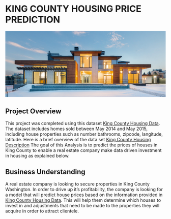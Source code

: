 # KING COUNTY HOUSING PRICE PREDICTION
![](https://github.com/Rachael-Osoro/git_practice/blob/master/Photos/king_county.jpg)
## Project Overview
This project was completed using this dataset <a href= "https://github.com/Rachael-Osoro/Phase_2_project/blob/main/kc_house_data.csv">King County Housing Data</a>. The dataset includes homes sold  between May 2014 and May 2015, including house properties such as number bathrooms, zipcode, langitude, latitude. Here is a brief overview of the data set <a href=""> King County Housing Description</a>
The goal of this Analysis is to predict the prices of houses in King County to enable a real estate company make data driven investment in housing as explained below.
## Business Understanding
A real estate company is looking to secure properties in King County Washington. In order to drive up it’s profitability, the company is looking for a model that will predict house prices based on the information provided in <a href= "https://github.com/Rachael-Osoro/Phase_2_project/blob/main/kc_house_data.csv">King County Housing Data</a>. This will help them determine which houses to invest in and adjustments that need to be made to the properties they will acquire in order to attract clientele.
